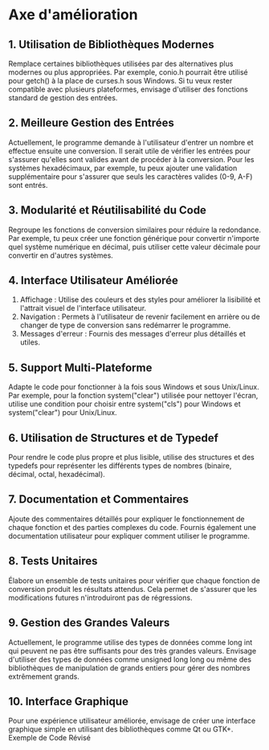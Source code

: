 # Axe d'amélioration

## 1. Utilisation de Bibliothèques Modernes

Remplace certaines bibliothèques utilisées par des alternatives plus modernes ou plus appropriées. Par exemple, conio.h pourrait être utilisé pour getch() à la place de curses.h sous Windows. Si tu veux rester compatible avec plusieurs plateformes, envisage d'utiliser des fonctions standard de gestion des entrées.

## 2. Meilleure Gestion des Entrées

Actuellement, le programme demande à l'utilisateur d'entrer un nombre et effectue ensuite une conversion. Il serait utile de vérifier les entrées pour s'assurer qu'elles sont valides avant de procéder à la conversion. Pour les systèmes hexadécimaux, par exemple, tu peux ajouter une validation supplémentaire pour s'assurer que seuls les caractères valides (0-9, A-F) sont entrés.

## 3. Modularité et Réutilisabilité du Code

Regroupe les fonctions de conversion similaires pour réduire la redondance. Par exemple, tu peux créer une fonction générique pour convertir n'importe quel système numérique en décimal, puis utiliser cette valeur décimale pour convertir en d'autres systèmes.

## 4. Interface Utilisateur Améliorée

   1. Affichage : Utilise des couleurs et des styles pour améliorer la lisibilité et l'attrait visuel de l'interface utilisateur.
   2. Navigation : Permets à l'utilisateur de revenir facilement en arrière ou de changer de type de conversion sans redémarrer le programme.
   3. Messages d'erreur : Fournis des messages d'erreur plus détaillés et utiles.

## 5. Support Multi-Plateforme

Adapte le code pour fonctionner à la fois sous Windows et sous Unix/Linux. Par exemple, pour la fonction system("clear") utilisée pour nettoyer l'écran, utilise une condition pour choisir entre system("cls") pour Windows et system("clear") pour Unix/Linux.

## 6. Utilisation de Structures et de Typedef

Pour rendre le code plus propre et plus lisible, utilise des structures et des typedefs pour représenter les différents types de nombres (binaire, décimal, octal, hexadécimal).

## 7. Documentation et Commentaires

Ajoute des commentaires détaillés pour expliquer le fonctionnement de chaque fonction et des parties complexes du code. Fournis également une documentation utilisateur pour expliquer comment utiliser le programme.

## 8. Tests Unitaires

Élabore un ensemble de tests unitaires pour vérifier que chaque fonction de conversion produit les résultats attendus. Cela permet de s'assurer que les modifications futures n'introduiront pas de régressions.

## 9. Gestion des Grandes Valeurs

Actuellement, le programme utilise des types de données comme long int qui peuvent ne pas être suffisants pour des très grandes valeurs. Envisage d'utiliser des types de données comme unsigned long long ou même des bibliothèques de manipulation de grands entiers pour gérer des nombres extrêmement grands.

## 10. Interface Graphique

Pour une expérience utilisateur améliorée, envisage de créer une interface graphique simple en utilisant des bibliothèques comme Qt ou GTK+.
Exemple de Code Révisé

